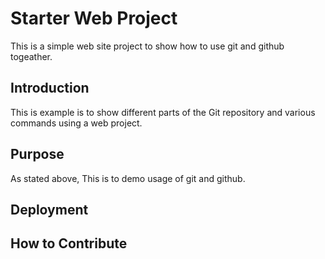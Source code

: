 # Starter Web Project

This is a simple web site project to show how to use git and github 
togeather.

## Introduction

This is example is to show different parts of the Git repository and various commands using a web project.

## Purpose

As stated above, This is to demo usage of git and github.

## Deployment 

## How to Contribute 